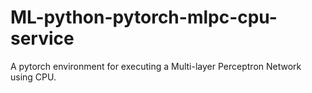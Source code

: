 # ML-python-pytorch-mlpc-cpu-service
A pytorch environment for executing a Multi-layer Perceptron Network using CPU.